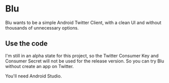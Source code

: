 Blu
===

Blu wants to be a simple Android Twitter Client, with a clean UI and without thousands of unnecessary options.

Use the code
---
I'm still in an alpha state for this project, so the Twitter Consumer Key and Consumer Secret will not be used for the release version.
So you can try Blu without create an app on Twitter.


You'll need Android Studio.